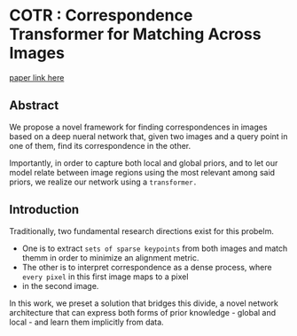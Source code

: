 
# COTR : Correspondence Transformer for Matching Across Images

[paper link here](https://arxiv.org/pdf/2103.14167.pdf)

## Abstract

We propose a novel framework for finding correspondences in images based on a deep nueral network that, given two images
and a query point in one of them, find its correspondence in the other.

Importantly, in order to capture both local and global priors, and to let our model relate between image regions using
the most relevant among said priors, we realize our network using a `transformer.`

## Introduction

Traditionally, two fundamental research directions exist for this probelm.
* One is to extract `sets of sparse keypoints` from both images and match themm in order to minimize an alignment metric.
* The other is to interpret correspondence as a dense process, where `every pixel` in this first image maps to a pixel
* in the second image.

In this work, we preset a solution that bridges this divide,
a novel network architecture that can express both forms of prior knowledge - global and local - and learn them implicitly from data.
